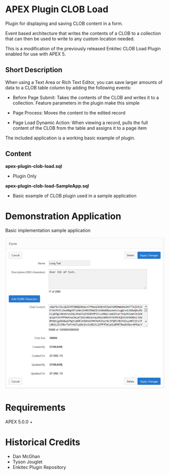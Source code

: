 # APEX Plugin CLOB Load
Plugin for displaying and saving CLOB content in a form.

Event based architecture that writes the contents of a CLOB to a collection that can then be used to write to any custom location needed.

This is a modification of the previously released Enkitec CLOB Load Plugin enabled for use with APEX 5.


## Short Description 
When using a Text Area or Rich Text Editor, you can save larger amounts of data to a CLOB table column by adding the following events:

- Before Page Submit: Takes the contents of the CLOB and writes it to a collection.  Feature parameters in the plugin make this simple

- Page Process: Moves the content to the edited record

- Page Load Dynamic Action: When viewing a record, pulls the full content of the CLOB from the table and assigns it to a page item

The included application is a working basic example of plugin.


## Content
**apex-plugin-clob-load.sql**
* Plugin Only

**apex-plugin-clob-load-SampleApp.sql**
* Basic example of CLOB plugin used in a sample application


# Demonstration Application
Basic implementation sample application

![Sample Screen](doc/img/example-screen.jpg "Sample Screen Shot")

# Requirements
APEX 5.0.0 +

# Historical Credits
* Dan McGhan
* Tyson Jouglet
* Enkitec Plugin Repository

